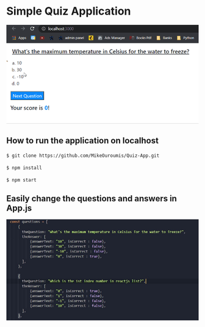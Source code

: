 # Simple Quiz Application

![checkbox animation](https://github.com/MikeOuroumis/Quiz-App/blob/master/resources/quiz-app-gif.gif)

## How to run the application on localhost

```
$ git clone https://github.com/MikeOuroumis/Quiz-App.git

$ npm install

$ npm start
```

## Easily change the questions and answers in App.js

![questions photo](https://github.com/MikeOuroumis/Quiz-App/blob/master/resources/questions.jpg)
